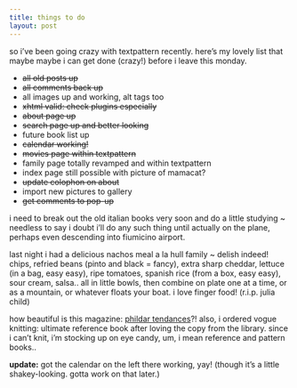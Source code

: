 ```yaml
---
title: things to do
layout: post
---
```


so i&#8217;ve been going crazy with textpattern recently. here&#8217;s my lovely list that maybe maybe i can get done (crazy!) before i leave this monday. 

  * <del>all old posts up</del>
  * <del>all comments back up</del>
  * all images up and working, alt tags too
  * <del>xhtml valid: check plugins especially</del>
  * <del>about page up</del>
  * <del>search page up and better looking</del>
  * future book list up
  * <del>calendar working!</del>
  * <del>movies page within textpattern</del>
  * family page totally revamped and within textpattern
  * index page still possible with picture of mamacat?
  * <del>update colophon on about</del>
  * import new pictures to gallery
  * <del>get comments to pop-up</del>

i need to break out the old italian books very soon and do a little studying ~ needless to say i doubt i&#8217;ll do any such thing until actually on the plane, perhaps even descending into fiumicino airport. 

last night i had a delicious nachos meal a la hull family ~ delish indeed! chips, refried beans (pinto and black = fancy), extra sharp cheddar, lettuce (in a bag, easy easy), ripe tomatoes, spanish rice (from a box, easy easy), sour cream, salsa.. all in little bowls, then combine on plate one at a time, or as a mountain, or whatever floats your boat. i love finger food! (r.i.p. julia child)

how beautiful is this magazine: [phildar tendances][1]?! also, i ordered vogue knitting: ultimate reference book after loving the copy from the library. since i can&#8217;t knit, i&#8217;m stocking up on eye candy, um, i mean reference and pattern books..

**update:** got the calendar on the left there working, yay! (though it&#8217;s a little shakey-looking. gotta work on that later.)

 [1]: http://www.phildar.fr/us/p_collection/fat/402_tendances/02_03.asp
